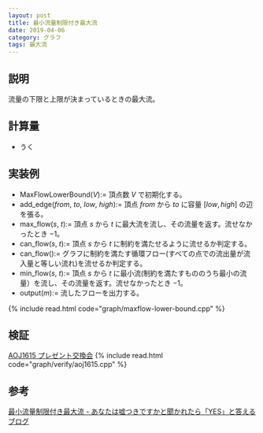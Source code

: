 ```yaml
---
layout: post
title: 最小流量制限付き最大流
date: 2019-04-06
category: グラフ
tags: 最大流
---
```


## 説明
流量の下限と上限が決まっているときの最大流。

## 計算量
* うく


## 実装例

* MaxFlowLowerBound($V$):= 頂点数 $V$ で初期化する。
* add_edge($from$, $to$, $low$, $high$):= 頂点 $from$ から $to$ に容量 $[low, high]$ の辺を張る。
* max_flow($s$, $t$):= 頂点 $s$ から $t$ に最大流を流し、その流量を返す。流せなかったとき $-1$。
* can_flow($s$, $t$):= 頂点 $s$ から $t$ に制約を満たせるように流せるか判定する。
* can_flow():= グラフに制約を満たす循環フロー(すべての点での流出量が流入量と等しい流れ)を流せるか判定する。
* min_flow($s$, $t$):= 頂点 $s$ から $t$ に最小流(制約を満たすもののうち最小の流量）を流し、その流量を返す。流せなかったとき $-1$。
* output($m$):= 流したフローを出力する。

{% include read.html  code="graph/maxflow-lower-bound.cpp" %}

## 検証

[AOJ1615 プレゼント交換会](http://judge.u-aizu.ac.jp/onlinejudge/description.jsp?id=1615&lang=jp)
{% include read.html code="graph/verify/aoj1615.cpp" %}

## 参考
[最小流量制限付き最大流 - あなたは嘘つきですかと聞かれたら「YES」と答えるブログ](https://snuke.hatenablog.com/entry/2016/07/10/043918)

